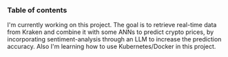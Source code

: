 ### Table of contents

I'm currently working on this project. The goal is to retrieve real-time data from Kraken and combine it with some ANNs to predict crypto prices, by incorporating sentiment-analysis through an LLM to increase the prediction accuracy. Also I'm learning how to use Kubernetes/Docker in this project. 